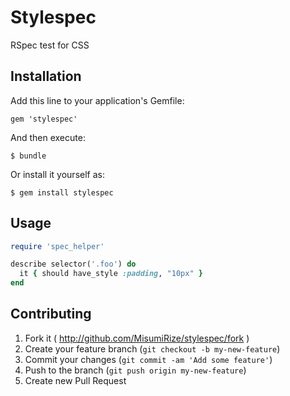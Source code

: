 # Stylespec

RSpec test for CSS

## Installation

Add this line to your application's Gemfile:

    gem 'stylespec'

And then execute:

    $ bundle

Or install it yourself as:

    $ gem install stylespec

## Usage

```ruby
require 'spec_helper'

describe selector('.foo') do
  it { should have_style :padding, "10px" }
end
```

## Contributing

1. Fork it ( http://github.com/MisumiRize/stylespec/fork )
2. Create your feature branch (`git checkout -b my-new-feature`)
3. Commit your changes (`git commit -am 'Add some feature'`)
4. Push to the branch (`git push origin my-new-feature`)
5. Create new Pull Request
